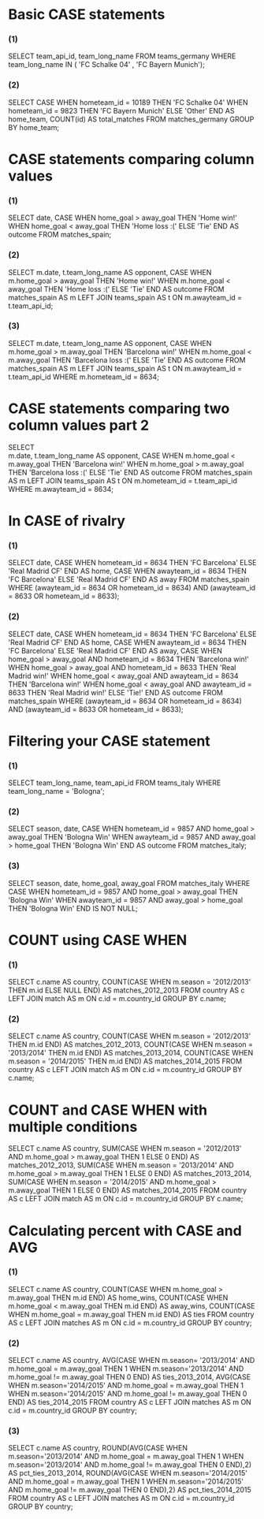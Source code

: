 # Basic CASE statements

### (1)
SELECT
	team_api_id,
	team_long_name
FROM teams_germany
WHERE team_long_name IN ( 'FC Schalke 04' , 'FC Bayern Munich');

### (2)
SELECT 
	CASE WHEN hometeam_id = 10189 THEN 'FC Schalke 04'
        WHEN hometeam_id = 9823 THEN 'FC Bayern Munich'
         ELSE 'Other' END AS home_team,
	COUNT(id) AS total_matches
FROM matches_germany
GROUP BY home_team;

# CASE statements comparing column values

### (1)
SELECT date,
	CASE WHEN home_goal > away_goal THEN 'Home win!'
         WHEN home_goal < away_goal THEN 'Home loss :(' 
         ELSE 'Tie' END AS outcome
FROM matches_spain;

### (2)
SELECT 
	m.date,
	t.team_long_name AS opponent, 
	CASE WHEN m.home_goal > away_goal THEN 'Home win!'
         WHEN m.home_goal < away_goal THEN 'Home loss :('
         ELSE 'Tie' END AS outcome
FROM matches_spain AS m
LEFT JOIN teams_spain AS t
ON m.awayteam_id = t.team_api_id;

### (3)
SELECT 
	m.date,
	t.team_long_name AS opponent,
	CASE WHEN m.home_goal > m.away_goal THEN 'Barcelona win!'
         WHEN m.home_goal < m.away_goal THEN 'Barcelona loss :(' 
         ELSE 'Tie' END AS outcome 
FROM matches_spain AS m
LEFT JOIN teams_spain AS t 
ON m.awayteam_id = t.team_api_id
WHERE m.hometeam_id = 8634; 

# CASE statements comparing two column values part 2
SELECT  
	m.date,
	t.team_long_name AS opponent,
	CASE WHEN m.home_goal < m.away_goal THEN 'Barcelona win!'
         WHEN m.home_goal > m.away_goal THEN 'Barcelona loss :(' 
         ELSE 'Tie' END AS outcome
FROM matches_spain AS m
LEFT JOIN teams_spain AS t 
ON m.hometeam_id = t.team_api_id
WHERE m.awayteam_id = 8634;

# In CASE of rivalry

### (1)
SELECT 
	date,
	CASE WHEN hometeam_id = 8634 THEN 'FC Barcelona' 
        ELSE 'Real Madrid CF' END AS home,
	CASE WHEN awayteam_id = 8634 THEN 'FC Barcelona' 
        ELSE 'Real Madrid CF' END AS away
FROM matches_spain
WHERE (awayteam_id = 8634 OR hometeam_id = 8634)
      AND (awayteam_id = 8633 OR hometeam_id = 8633);

### (2)
SELECT 
	date,
	CASE WHEN hometeam_id = 8634 THEN 'FC Barcelona' 
         ELSE 'Real Madrid CF' END AS home,
	CASE WHEN awayteam_id = 8634 THEN 'FC Barcelona' 
         ELSE 'Real Madrid CF' END AS away,
	CASE WHEN home_goal > away_goal AND hometeam_id = 8634 THEN 'Barcelona win!'
         WHEN home_goal > away_goal AND hometeam_id = 8633 THEN 'Real Madrid win!'
         WHEN home_goal < away_goal AND awayteam_id = 8634 THEN 'Barcelona win!'
         WHEN home_goal < away_goal AND awayteam_id = 8633 THEN 'Real Madrid win!'
         ELSE 'Tie!' END AS outcome
FROM matches_spain
WHERE (awayteam_id = 8634 OR hometeam_id = 8634)
      AND (awayteam_id = 8633 OR hometeam_id = 8633);

# Filtering your CASE statement

### (1)
SELECT
	team_long_name,
	team_api_id
FROM teams_italy
WHERE team_long_name = 'Bologna';

### (2)
SELECT 
	season,
	date,
	CASE WHEN hometeam_id = 9857  AND home_goal > away_goal THEN 'Bologna Win'
		WHEN awayteam_id = 9857 AND away_goal > home_goal THEN 'Bologna Win' 
		END AS outcome
FROM matches_italy;

### (3)
SELECT 
	season,
    date,
	home_goal,
	away_goal
FROM matches_italy
WHERE 
	CASE WHEN hometeam_id = 9857 AND home_goal > away_goal THEN 'Bologna Win'
	     WHEN awayteam_id = 9857 AND away_goal > home_goal THEN 'Bologna Win' 
		END IS NOT NULL;

# COUNT using CASE WHEN

### (1)
SELECT 
	c.name AS country,
	COUNT(CASE WHEN m.season = '2012/2013' 
        	THEN m.id ELSE NULL END) AS matches_2012_2013
FROM country AS c
LEFT JOIN match AS m
ON c.id = m.country_id
GROUP BY c.name;

### (2)
SELECT 
	c.name AS country,
	COUNT(CASE WHEN m.season = '2012/2013' THEN m.id END) AS matches_2012_2013,
	COUNT(CASE WHEN m.season = '2013/2014' THEN m.id END) AS matches_2013_2014,
	COUNT(CASE WHEN m.season = '2014/2015' THEN m.id END) AS matches_2014_2015
FROM country AS c
LEFT JOIN match AS m
ON c.id = m.country_id
GROUP BY c.name;

# COUNT and CASE WHEN with multiple conditions
SELECT 
	c.name AS country,
	SUM(CASE WHEN m.season = '2012/2013' AND m.home_goal > m.away_goal 
        THEN 1 ELSE 0 END) AS matches_2012_2013,
 	SUM(CASE WHEN m.season = '2013/2014' AND m.home_goal > m.away_goal
        THEN 1 ELSE 0 END) AS matches_2013_2014,
	SUM(CASE WHEN m.season = '2014/2015' AND m.home_goal > m.away_goal
        THEN 1 ELSE 0 END) AS matches_2014_2015
FROM country AS c
LEFT JOIN match AS m
ON c.id = m.country_id
GROUP BY c.name;

# Calculating percent with CASE and AVG

### (1)
SELECT 
    c.name AS country,
	    COUNT(CASE WHEN m.home_goal > m.away_goal THEN m.id 
        END) AS home_wins,
		COUNT(CASE WHEN m.home_goal < m.away_goal THEN m.id 
        END) AS away_wins,
		COUNT(CASE WHEN m.home_goal = m.away_goal THEN m.id 
        END) AS ties
FROM country AS c
LEFT JOIN matches AS m
ON c.id = m.country_id
GROUP BY country;

### (2)
SELECT 
	c.name AS country,
	AVG(CASE WHEN m.season= '2013/2014' AND m.home_goal = m.away_goal THEN 1
			WHEN m.season='2013/2014' AND m.home_goal != m.away_goal THEN 0
			END) AS ties_2013_2014,
	AVG(CASE WHEN m.season='2014/2015' AND m.home_goal = m.away_goal THEN 1
			WHEN m.season='2014/2015' AND m.home_goal != m.away_goal THEN 0
			END) AS ties_2014_2015
FROM country AS c
LEFT JOIN matches AS m
ON c.id = m.country_id
GROUP BY country;

### (3)
SELECT 
	c.name AS country,
	ROUND(AVG(CASE WHEN m.season='2013/2014' AND m.home_goal = m.away_goal THEN 1
			 WHEN m.season='2013/2014' AND m.home_goal != m.away_goal THEN 0
			 END),2) AS pct_ties_2013_2014,
	ROUND(AVG(CASE WHEN m.season='2014/2015' AND m.home_goal = m.away_goal THEN 1
			 WHEN m.season='2014/2015' AND m.home_goal != m.away_goal THEN 0
			 END),2) AS pct_ties_2014_2015
FROM country AS c
LEFT JOIN matches AS m
ON c.id = m.country_id
GROUP BY country;